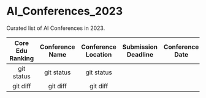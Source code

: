 # AI_Conferences_2023

Curated list of AI Conferences in 2023.

| Core Edu Ranking | Conference Name | Conference Location | Submission Deadline | Conference Date | Website |
| :-----------: | :------------: | :------------: | :---------: | :-------------: | :----------------: | 
| git status   |   git status   |    git status |       |    |  |  
| git diff     |    git diff    |      git diff |       |||

